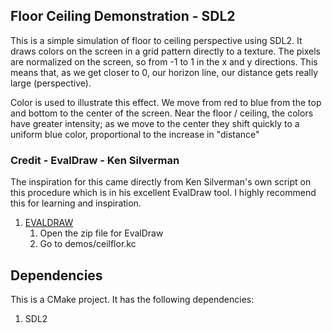 ## Floor Ceiling Demonstration - SDL2

This is a simple simulation of floor to ceiling perspective using SDL2. It draws colors on the screen in a grid pattern
directly to a texture. The pixels are normalized on the screen, so from -1 to 1 in the x and y directions. This means that,
as we get closer to 0, our horizon line, our distance gets really large (perspective). 

Color is used to illustrate this effect. We move from red to blue from the top and bottom to the center of the screen. Near the floor / ceiling, the colors have greater intensity; as we move to the center they shift quickly to a uniform blue color, proportional to the increase in "distance"

<!-- <p align="center">
  <img src="https://github.com/waldyr/Sublime-Installer/blob/master/sublime_text.png?raw=true" alt="Sublime's custom image"/>
</p> -->

### Credit - EvalDraw - Ken Silverman

The inspiration for this came directly from Ken Silverman's own script on this procedure which is in his excellent EvalDraw tool. I highly
recommend this for learning and inspiration. 

1. [EVALDRAW](https://advsys.net/ken/download.htm)
    1. Open the zip file for EvalDraw
    2. Go to demos/ceilflor.kc

## Dependencies

This is a CMake project. It has the following dependencies:

1. SDL2




